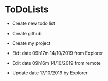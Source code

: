 # ToDoLists

- Create new todo list
- Create github
- Create my project

- Eidt date 09h17m 14/10/2019 from Explorer

- Edit date 09h16m 14/10/2019 from remote

- Update date 17/10/2019 by Explorer
